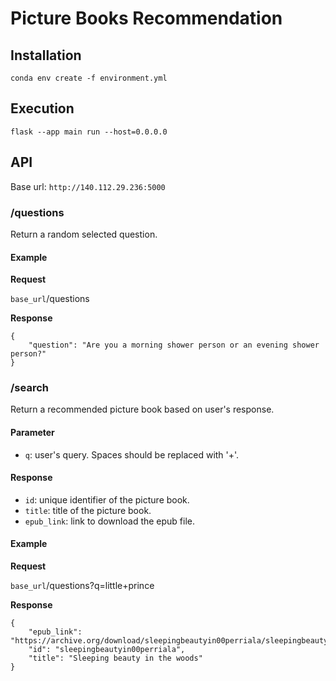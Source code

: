 # Picture Books Recommendation

## Installation
```
conda env create -f environment.yml
```

## Execution
```
flask --app main run --host=0.0.0.0
```

## API
Base url: `http://140.112.29.236:5000`

### /questions
Return a random selected question.

#### Example

**Request**

`base_url`/questions

**Response**
```
{
    "question": "Are you a morning shower person or an evening shower person?"
}
```

### /search
Return a recommended picture book based on user's response.

#### Parameter
- `q`: user's query. Spaces should be replaced with '+'.

#### Response
- `id`: unique identifier of the picture book.
- `title`: title of the picture book.
- `epub_link`: link to download the epub file. 

#### Example

**Request**

`base_url`/questions?q=little+prince

**Response**
```
{
    "epub_link": "https://archive.org/download/sleepingbeautyin00perriala/sleepingbeautyin00perriala.pub",
    "id": "sleepingbeautyin00perriala",
    "title": "Sleeping beauty in the woods"
}
```
